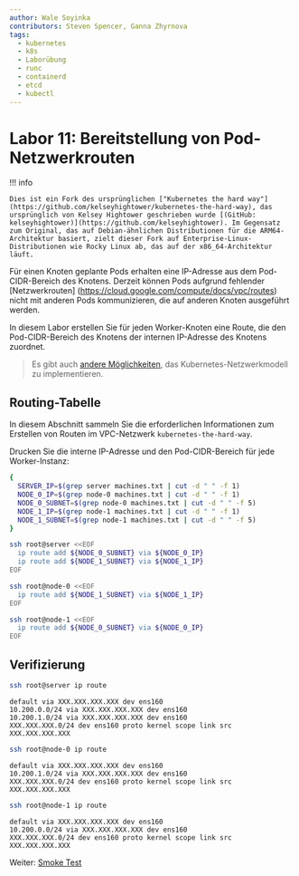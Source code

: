 ```yaml
---
author: Wale Soyinka
contributors: Steven Spencer, Ganna Zhyrnova
tags:
  - kubernetes
  - k8s
  - Laborübung
  - runc
  - containerd
  - etcd
  - kubectl
---
```


# Labor 11: Bereitstellung von Pod-Netzwerkrouten

!!! info

    Dies ist ein Fork des ursprünglichen ["Kubernetes the hard way"](https://github.com/kelseyhightower/kubernetes-the-hard-way), das ursprünglich von Kelsey Hightower geschrieben wurde [(GitHub: kelseyhightower)](https://github.com/kelseyhightower). Im Gegensatz zum Original, das auf Debian-ähnlichen Distributionen für die ARM64-Architektur basiert, zielt dieser Fork auf Enterprise-Linux-Distributionen wie Rocky Linux ab, das auf der x86_64-Architektur läuft.

Für einen Knoten geplante Pods erhalten eine IP-Adresse aus dem Pod-CIDR-Bereich des Knotens. Derzeit können Pods aufgrund fehlender [Netzwerkrouten] (https://cloud.google.com/compute/docs/vpc/routes) nicht mit anderen Pods kommunizieren, die auf anderen Knoten ausgeführt werden.

In diesem Labor erstellen Sie für jeden Worker-Knoten eine Route, die den Pod-CIDR-Bereich des Knotens der internen IP-Adresse des Knotens zuordnet.

> Es gibt auch [andere Möglichkeiten](https://kubernetes.io/docs/concepts/cluster-administration/networking/#how-to-achieve-this), das Kubernetes-Netzwerkmodell zu implementieren.

## Routing-Tabelle

In diesem Abschnitt sammeln Sie die erforderlichen Informationen zum Erstellen von Routen im VPC-Netzwerk `kubernetes-the-hard-way`.

Drucken Sie die interne IP-Adresse und den Pod-CIDR-Bereich für jede Worker-Instanz:

```bash
{
  SERVER_IP=$(grep server machines.txt | cut -d " " -f 1)
  NODE_0_IP=$(grep node-0 machines.txt | cut -d " " -f 1)
  NODE_0_SUBNET=$(grep node-0 machines.txt | cut -d " " -f 5)
  NODE_1_IP=$(grep node-1 machines.txt | cut -d " " -f 1)
  NODE_1_SUBNET=$(grep node-1 machines.txt | cut -d " " -f 5)
}
```

```bash
ssh root@server <<EOF
  ip route add ${NODE_0_SUBNET} via ${NODE_0_IP}
  ip route add ${NODE_1_SUBNET} via ${NODE_1_IP}
EOF
```

```bash
ssh root@node-0 <<EOF
  ip route add ${NODE_1_SUBNET} via ${NODE_1_IP}
EOF
```

```bash
ssh root@node-1 <<EOF
  ip route add ${NODE_0_SUBNET} via ${NODE_0_IP}
EOF
```

## Verifizierung

```bash
ssh root@server ip route
```

```text
default via XXX.XXX.XXX.XXX dev ens160 
10.200.0.0/24 via XXX.XXX.XXX.XXX dev ens160 
10.200.1.0/24 via XXX.XXX.XXX.XXX dev ens160 
XXX.XXX.XXX.0/24 dev ens160 proto kernel scope link src XXX.XXX.XXX.XXX 
```

```bash
ssh root@node-0 ip route
```

```text
default via XXX.XXX.XXX.XXX dev ens160 
10.200.1.0/24 via XXX.XXX.XXX.XXX dev ens160 
XXX.XXX.XXX.0/24 dev ens160 proto kernel scope link src XXX.XXX.XXX.XXX 
```

```bash
ssh root@node-1 ip route
```

```text
default via XXX.XXX.XXX.XXX dev ens160 
10.200.0.0/24 via XXX.XXX.XXX.XXX dev ens160 
XXX.XXX.XXX.0/24 dev ens160 proto kernel scope link src XXX.XXX.XXX.XXX 
```

Weiter: [Smoke Test](lab12-smoke-test.md)
